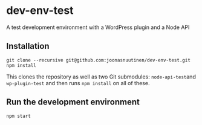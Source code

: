 # dev-env-test
A test development environment with a WordPress plugin and a Node API

## Installation

```
git clone --recursive git@github.com:joonasnuutinen/dev-env-test.git
npm install
```

This clones the repository as well as two Git submodules: `node-api-test`and `wp-plugin-test` and then runs `npm install` on all of these.

## Run the development environment

```
npm start
```
